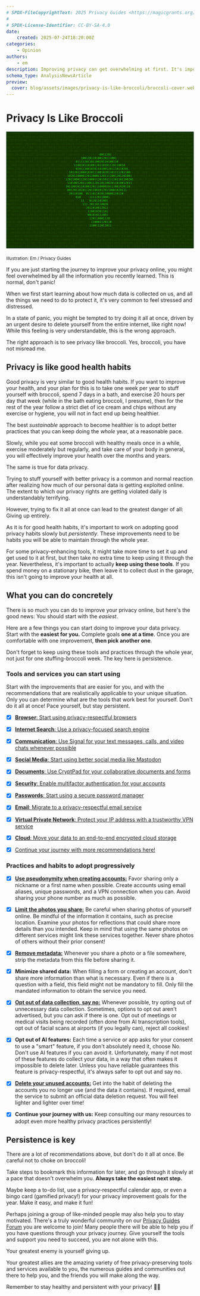 ```yaml
---
# SPDX-FileCopyrightText: 2025 Privacy Guides <https://magicgrants.org/funds/privacy_guides/>
#
# SPDX-License-Identifier: CC-BY-SA-4.0
date:
    created: 2025-07-24T18:20:00Z
categories:
    - Opinion
authors:
    - em
description: Improving privacy can get overwhelming at first. It's important to move one step at a time, but remain persistent. Good privacy is like good health habits.
schema_type: AnalysisNewsArticle
preview:
  cover: blog/assets/images/privacy-is-like-broccoli/broccoli-cover.webp
---
```


# Privacy Is Like Broccoli

![Background filled with numbers from 0 to 2, representing binary code separated by the character 2. Outlined in bright green color is the shape of a piece of broccoli.](../assets/images/privacy-is-like-broccoli/broccoli-cover.webp)

<small aria-hidden="true">Illustration: Em / Privacy Guides</small>

If you are just starting the journey to improve your privacy online, you might feel overwhelmed by all the information you recently learned. This is normal, don't panic!<!-- more -->

When we first start learning about how much data is collected on us, and all the things we need to do to protect it, it's very common to feel stressed and distressed.

In a state of panic, you might be tempted to try doing it all at once, driven by an urgent desire to delete yourself from the entire internet, like right now! While this feeling is very understandable, this is the wrong approach.

The right approach is to see privacy like broccoli. Yes, broccoli, you have not misread me.

## Privacy is like good health habits

Good privacy is very similar to good health habits. If you want to improve your health, and your plan for this is to take one week per year to stuff yourself with broccoli, spend 7 days in a bath, and exercise 20 hours per day that week (while in the bath eating broccoli, I presume), then for the rest of the year follow a strict diet of ice cream and chips without any exercise or hygiene, you will not in fact end up being healthier.

The best *sustainable* approach to become healthier is to adopt better practices that you can keep doing the *whole* year, at a reasonable pace.

Slowly, while you eat some broccoli with healthy meals once in a while, exercise moderately but regularly, and take care of your body in general, you will effectively improve your health over the months and years.

The same is true for data privacy.

Trying to stuff yourself with better privacy is a common and normal reaction after realizing how much of our personal data is getting exploited online. The extent to which our privacy rights are getting violated daily is understandably terrifying.

However, trying to fix it all at once can lead to the greatest danger of all: Giving up entirely.

As it is for good health habits, it's important to work on adopting good privacy habits slowly but *persistently*. These improvements need to be habits you will be able to maintain through the whole year.

For some privacy-enhancing tools, it might take more time to set it up and get used to it at first, but then take no extra time to keep using it through the year. Nevertheless, it's important to actually **keep using these tools**. If you spend money on a stationary bike, then leave it to collect dust in the garage, this isn't going to improve your health at all.

## What you can do concretely

There is so much you can do to improve your privacy online, but here's the good news: You should start with the *easiest*.

Here are a few things you can start doing to improve your data privacy. Start with the **easiest for you.** Complete goals **one at a time**. Once you are comfortable with one improvement, **then pick another one**.

Don't forget to keep using these tools and practices through the whole year, not just for one stuffing-broccoli week. The key here is persistence.

### Tools and services you can start using

Start with the improvements that are easier for you, and with the recommendations that are realistically applicable to your unique situation. Only you can determine what are the tools that work best for yourself. Don't do it all at once! Pace yourself, but stay persistent.

- [x] [**Browser**: Start using privacy-respectful browsers](https://www.privacyguides.org/en/desktop-browsers/)

- [x] [**Internet Search**: Use a privacy-focused search engine](https://www.privacyguides.org/en/search-engines/)

- [x] [**Communication**: Use Signal for your text messages, calls, and video chats whenever possible](https://www.privacyguides.org/en/real-time-communication/#signal)

- [x] [**Social Media**: Start using better social media like Mastodon](https://www.privacyguides.org/en/social-networks/)

- [x] [**Documents**: Use CryptPad for your collaborative documents and forms](cryptpad-review.md)

- [x] [**Security**: Enable multifactor authentication for your accounts](https://www.privacyguides.org/en/multi-factor-authentication/)

- [x] [**Passwords**: Start using a secure password manager](https://www.privacyguides.org/en/passwords/)

- [x] [**Email**: Migrate to a privacy-respectful email service](https://www.privacyguides.org/en/email/)

- [x] [**Virtual Private Network**: Protect your IP address with a trustworthy VPN service](https://www.privacyguides.org/en/vpn/)

- [x] [**Cloud**: Move your data to an end-to-end encrypted cloud storage](https://www.privacyguides.org/en/cloud/)

- [x] [Continue your journey with more recommendations here!](https://www.privacyguides.org/en/tools/)

### Practices and habits to adopt progressively

- [x] [**Use pseudonymity when creating accounts:**](stay-safe-but-stay-connected.md/#pseudonymity) Favor sharing only a nickname or a first name when possible. Create accounts using email aliases, unique passwords, and a VPN connection when you can. Avoid sharing your phone number as much as possible.

- [x] [**Limit the photos you share:**](stay-safe-but-stay-connected.md/#photo-sharing) Be careful when sharing photos of yourself online. Be mindful of the information it contains, such as precise location. Examine your photos for reflections that could share more details than you intended. Keep in mind that using the same photos on different services might link these services together. Never share photos of others without their prior consent!

- [x] [**Remove metadata:**](stay-safe-but-stay-connected.md/#file-metadata) Whenever you share a photo or a file somewhere, strip the metadata from this file before sharing it.

- [x] **Minimize shared data:** When filling a form or creating an account, don't share more information than what is necessary. Even if there is a question with a field, this field might not be mandatory to fill. Only fill the mandated information to obtain the service you need.

- [x] [**Opt out of data collection, say no:**](you-can-say-no.md) Whenever possible, try opting out of unnecessary data collection. Sometimes, options to opt out aren't advertised, but you can ask if there is one. Opt out of meetings or medical visits being recorded (often done from AI transcription tools), opt out of facial scans at airports (if you legally can), reject all cookies!

- [x] **Opt out of AI features:** Each time a service or app asks for your consent to use a "smart" feature, if you don't absolutely need it, choose No. Don't use AI features if you can avoid it. Unfortunately, many if not most of these features do collect your data, in a way that often makes it impossible to delete later. Unless you have reliable guarantees this feature is privacy-respectful, it's always safer to opt out and say no.

- [x] [**Delete your unused accounts:**](https://www.privacyguides.org/en/basics/account-deletion/) Get into the habit of deleting the accounts you no longer use (and the data it contains). If required, email the service to submit an official data deletion request. You will feel lighter and lighter over time!

- [x] **Continue your journey with us:** Keep consulting our many resources to adopt even more healthy privacy practices persistently!

## Persistence is key

There are a lot of recommendations above, but don't do it all at once. Be careful not to choke on broccoli!

Take steps to bookmark this information for later, and go through it slowly at a pace that doesn't overwhelm you. **Always take the easiest next step.**

Maybe keep a to-do list, use a privacy-respectful calendar app, or even a bingo card (gamified privacy!) for your privacy improvement goals for the year. Make it easy, and make it fun!

Perhaps joining a group of like-minded people may also help you to stay motivated. There's a truly wonderful community on our [Privacy Guides Forum](https://discuss.privacyguides.net/) you are welcome to join! Many people there will be able to help you if you have questions through your privacy journey. Give yourself the tools and support you need to succeed, you are not alone with this.

Your greatest enemy is yourself giving up.

Your greatest allies are the amazing variety of free privacy-preserving tools and services available to you, the numerous guides and communities out there to help you, and the friends you will make along the way.

Remember to stay healthy and persistent with your privacy! 🥦✨
